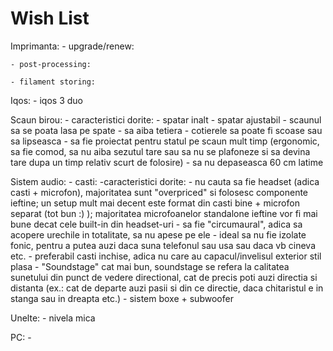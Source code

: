 # Wish List

Imprimanta:
	- upgrade/renew:
		
	- post-processing:
		
	- filament storing:
		

Iqos:
	- iqos 3 duo

Scaun birou:
	- caracteristici dorite:
		- spatar inalt
		- spatar ajustabil
		- scaunul sa se poata lasa pe spate
		- sa aiba tetiera
		- cotierele sa poate fi scoase sau sa lipseasca
		- sa fie proiectat pentru statul pe scaun mult timp (ergonomic, sa fie comod, sa nu aiba sezutul tare sau sa nu se plafoneze si sa devina tare dupa un timp relativ scurt de folosire)
		- sa nu depaseasca 60 cm latime

Sistem audio:
	- casti:
		-caracteristici dorite:
			- nu cauta sa fie headset (adica casti + microfon), majoritatea sunt "overpriced" si folosesc componente ieftine; un setup mult mai decent este format din casti bine + microfon separat (tot bun :) ); majoritatea microfoanelor standalone ieftine vor fi mai bune decat cele built-in din headset-uri
			- sa fie "circumaural", adica sa acopere urechile in totalitate, sa nu apese pe ele
			- ideal sa nu fie izolate fonic, pentru a putea auzi daca suna telefonul sau usa sau daca vb cineva etc.
			- preferabil casti inchise, adica nu care au capacul/invelisul exterior stil plasa
			- "Soundstage" cat mai bun, soundstage se refera la calitatea sunetului din punct de vedere directional, cat de precis poti auzi directia si distanta (ex.: cat de departe auzi pasii si din ce directie, daca chitaristul e in stanga sau in dreapta etc.)
	- sistem boxe + subwoofer

Unelte:
	- nivela mica

PC:
	- 
